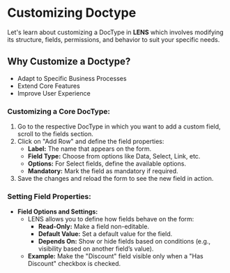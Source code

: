 # **Customizing Doctype**

Let's learn about customizing a DocType in **LENS** which involves modifying its structure, fields, permissions, and behavior to suit your specific needs.

## Why Customize a Doctype?

- Adapt to Specific Business Processes
- Extend Core Features
- Improve User Experience

### Customizing a Core DocType:

1. Go to the respective DocType in which you want to add a custom field, scroll to the fields section.
2. Click on "Add Row" and define the field properties:
    -   **Label:** The name that appears on the form.
    -   **Field Type:** Choose from options like Data, Select, Link, etc.
    -   **Options:** For Select fields, define the available options.
    -   **Mandatory:** Mark the field as mandatory if required.
3. Save the changes and reload the form to see the new field in action.

### Setting Field Properties:

-   **Field Options and Settings:**
    -   LENS allows you to define how fields behave on the form:
        -   **Read-Only:** Make a field non-editable.
        -   **Default Value:** Set a default value for the field.
        -   **Depends On:** Show or hide fields based on conditions (e.g., visibility based on another field’s value).
    -   **Example:** Make the "Discount" field visible only when a "Has Discount" checkbox is checked.
<!--stackedit_data:
eyJoaXN0b3J5IjpbMTczODYyMDczOSwtMTIwNDI5Njk4LC02MT
k4OTYyOCwxNDI5NDY2MTYwXX0=
-->